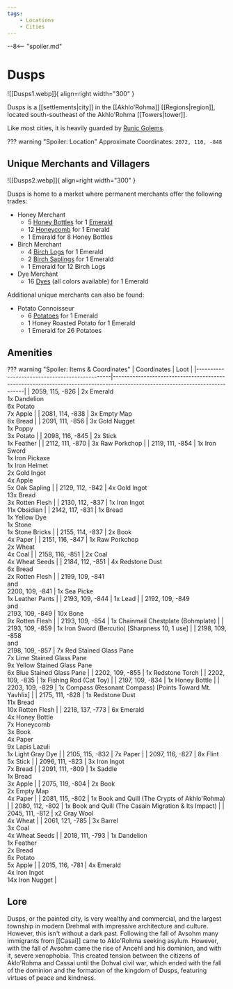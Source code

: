 ```yaml
---
tags:
    - Locations
    - Cities
---
```


--8<-- "spoiler.md"

# Dusps

![[Dusps1.webp]]{ align=right width="300" }

Dusps is a [[settlements|city]] in the [[Akhlo'Rohma]] [[Regions|region]], located south-southeast of the Akhlo'Rohma [[Towers|tower]]. 

Like most cities, it is heavily guarded by [Runic Golems](https://minecraft.gamepedia.com/Iron_Golem).

??? warning "Spoiler: Location"
	Approximate Coordinates: `2072, 110, -848` 

## Unique Merchants and Villagers

![[Dusps2.webp]]{ align=right width="300" }

Dusps is home to a market where permanent merchants offer the following
trades:

- Honey Merchant
	- 5 [Honey Bottles](https://minecraft.gamepedia.com/Honey_Bottle) for 1 [Emerald](https://minecraft.gamepedia.com/Emerald)
	- 12 [Honeycomb](https://minecraft.gamepedia.com/Honeycomb) for 1 Emerald
	- 1 Emerald for 8 Honey Bottles
- Birch Merchant
	- 4 [Birch Logs](https://minecraft.gamepedia.com/Log) for 1 Emerald
	- 2 [Birch Saplings](https://minecraft.gamepedia.com/Sapling) for 1 Emerald
	- 1 Emerald for 12 Birch Logs
- Dye Merchant
	- 16 [Dyes](https://minecraft.gamepedia.com/Dye) (all colors available) for 1 Emerald

Additional unique merchants can also be found:

- Potato Connoisseur
	- 6 [Potatoes](https://minecraft.gamepedia.com/Potato) for 1 Emerald
	- 1 Honey Roasted Potato for 1 Emerald
	- 1 Emerald for 26 Potatoes


## Amenities

??? warning "Spoiler: Items & Coordinates"
	| Coordinates                                   | Loot                                                                                                                       |
	|-----------------------------------------------|----------------------------------------------------------------------------------------------------------------------------|
	| 2059, 115, -826                               | 2x Emerald <br>1x Dandelion <br>6x Potato <br>7x Apple                                                                     |
	| 2081, 114, -838                               | 3x Empty Map <br>8x Bread                                                                                                  |
	| 2091, 111, -856                               | 3x Gold Nugget <br>1x Poppy <br>3x Potato                                                                                  |
	| 2098, 116, -845                               | 2x Stick <br>1x Feather                                                                                                    |
	| 2112, 111, -870                               | 3x Raw Porkchop                                                                                                            |
	| 2119, 111, -854                               | 1x Iron Sword <br>1x Iron Pickaxe <br>1x Iron Helmet <br>2x Gold Ingot <br>4x Apple <br>5x Oak Sapling                     |
	| 2129, 112, -842                               | 4x Gold Ingot <br>13x Bread <br>3x Rotten Flesh                                                                            |
	| 2130, 112, -837                               | 1x Iron Ingot <br>11x Obsidian                                                                                             |
	| 2142, 117, -831                               | 1x Bread <br>1x Yellow Dye <br>1x Stone <br>1x Stone Bricks                                                                |
	| 2155, 114, -837                               | 2x Book <br>4x Paper                                                                                                       |
	| 2151, 116, -847                               | 1x Raw Porkchop <br>2x Wheat <br>4x Coal                                                                                   |
	| 2158, 116, -851                               | 2x Coal <br>4x Wheat Seeds                                                                                                 |
	| 2184, 112, -851                               | 4x Redstone Dust <br>6x Bread <br>2x Rotten Flesh                                                                          |
	| 2199, 109, -841 <br>and <br>2200, 109, -841   | 1x Sea Picke <br>1x Leather Pants                                                                                          |
	| 2193, 109, -844                               | 1x Lead                                                                                                                    |
	| 2192, 109, -849 <br>and <br>2193, 109, -849   | 10x Bone <br>9x Rotten Flesh                                                                                               |
	| 2193, 109, -854                               | 1x Chainmail Chestplate (Bohmplate)                                                                                        |
	| 2193, 109, -859                               | 1x Iron Sword (Bercutio) [Sharpness 10, 1 use]                                                                             |
	| 2198, 109, -858 <br>and <br>2198, 109, -857   | 7x Red Stained Glass Pane <br>7x Lime Stained Glass Pane <br>9x Yellow Stained Glass Pane <br>6x Blue Stained Glass Pane   |
	| 2202, 109, -855                               | 1x Redstone Torch                                                                                                          |
	| 2202, 109, -835                               | 1x Fishing Rod (Cat Toy)                                                                                                   |
	| 2197, 109, -834                               | 1x Honey Bottle                                                                                                            |
	| 2203, 109, -829                               | 1x Compass (Resonant Compass) [Points Toward Mt. Yavhlix]                                                                  |
	| 2175, 111, -828                               | 1x Redstone Dust <br>11x Bread <br>10x Rotten Flesh                                                                        |
	| 2218, 137, -773                               | 6x Emerald <br>4x Honey Bottle <br>7x Honeycomb <br>3x Book <br>4x Paper <br>9x Lapis Lazuli <br>1x Light Gray Dye         |
	| 2105, 115, -832                               | 7x Paper                                                                                                                   |
	| 2097, 116, -827                               | 8x Flint <br>5x Stick                                                                                                      |
	| 2096, 111, -823                               | 3x Iron Ingot <br>7x Bread                                                                                                 |
	| 2091, 111, -809                               | 1x Saddle <br>1x Bread <br>3x Apple                                                                                        |
	| 2075, 119, -804                               | 2x Book <br>2x Empty Map <br>4x Paper                                                                                      |
	| 2081, 115, -802                               | 1x Book and Quill (The Crypts of Akhlo'Rohma)                                                                              |
	| 2080, 112, -802                               | 1x Book and Quill (The Casain Migration & Its Impact)                                                                      |
	| 2045, 111, -812                               | x2 Gray Wool <br>4x Wheat                                                                                                  |
	| 2061, 121, -785                               | 3x Barrel <br>3x Coal <br>4x Wheat Seeds                                                                                   |
	| 2018, 111, -793                               | 1x Dandelion <br>1x Feather <br>2x Bread <br>6x Potato <br>5x Apple                                                        |
	| 2015, 116, -781                               | 4x Emerald <br>4x Iron Ingot <br>14x Iron Nugget                                                                           |


## Lore

Dusps, or the painted city, is very wealthy and commercial, and the largest township in modern Drehmal with impressive architecture and culture. However, this isn't without a dark past. Following the fall of Avsohm many immigrants from [[Casai]] came to Aklo'Rohma seeking asylum. However, with the fall of Avsohm came the rise of Ancehl and his dominion, and with it, severe xenophobia. This created tension between the citizens of Aklo'Rohma and Cassai until the Dohval civil war, which ended with the fall of the dominion and the formation of the kingdom of Dusps, featuring virtues of peace and kindness.
